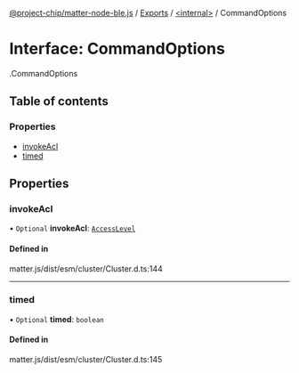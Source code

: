 [@project-chip/matter-node-ble.js](../README.md) / [Exports](../modules.md) / [<internal\>](../modules/internal_.md) / CommandOptions

# Interface: CommandOptions

[<internal>](../modules/internal_.md).CommandOptions

## Table of contents

### Properties

- [invokeAcl](internal_.CommandOptions.md#invokeacl)
- [timed](internal_.CommandOptions.md#timed)

## Properties

### invokeAcl

• `Optional` **invokeAcl**: [`AccessLevel`](../enums/internal_.AccessLevel.md)

#### Defined in

matter.js/dist/esm/cluster/Cluster.d.ts:144

___

### timed

• `Optional` **timed**: `boolean`

#### Defined in

matter.js/dist/esm/cluster/Cluster.d.ts:145
